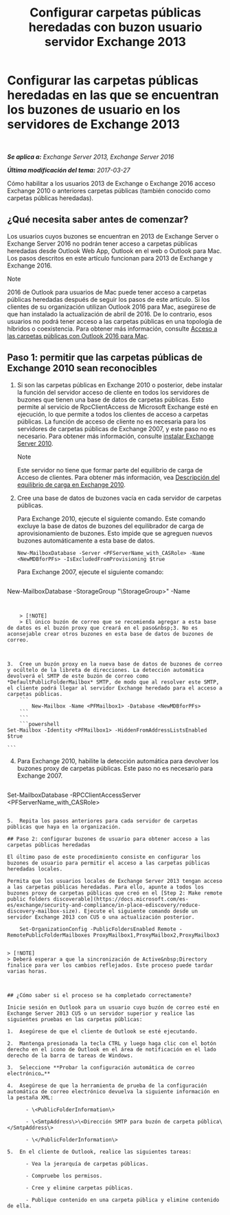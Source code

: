 ﻿---
title: 'Configurar carpetas públicas heredadas con buzon usuario servidor Exchange 2013'
TOCTitle: Configurar las carpetas públicas heredadas en las que se encuentran los buzones de usuario en los servidores de Exchange 2013
ms:assetid: 1d5ca19e-696e-4054-a634-15dd34d952b7
ms:mtpsurl: https://technet.microsoft.com/es-es/library/Dn690134(v=EXCHG.150)
ms:contentKeyID: 62281085
ms.date: 05/22/2018
mtps_version: v=EXCHG.150
ms.translationtype: MT
---

# Configurar las carpetas públicas heredadas en las que se encuentran los buzones de usuario en los servidores de Exchange 2013

 

_**Se aplica a:** Exchange Server 2013, Exchange Server 2016_

_**Última modificación del tema:** 2017-03-27_

Cómo habilitar a los usuarios 2013 de Exchange o Exchange 2016 acceso Exchange 2010 o anteriores carpetas públicas (también conocido como carpetas públicas heredadas).

## ¿Qué necesita saber antes de comenzar?

Los usuarios cuyos buzones se encuentran en 2013 de Exchange Server o Exchange Server 2016 no podrán tener acceso a carpetas públicas heredadas desde Outlook Web App, Outlook en el web o Outlook para Mac. Los pasos descritos en este artículo funcionan para 2013 de Exchange y Exchange 2016.


> [!NOTE]
> 2016 de Outlook para usuarios de Mac puede tener acceso a carpetas públicas heredadas después de seguir los pasos de este artículo. Si los clientes de su organización utilizan Outlook 2016 para Mac, asegúrese de que han instalado la actualización de abril de 2016. De lo contrario, esos usuarios no podrá tener acceso a las carpetas públicas en una topología de híbridos o coexistencia. Para obtener más información, consulte <A href="https://docs.microsoft.com/es-es/exchange/collaboration-exo/public-folders/access-public-folders-with-outlook-2016-for-mac">Acceso a las carpetas públicas con Outlook 2016 para Mac</A>.



## Paso 1: permitir que las carpetas públicas de Exchange 2010 sean reconocibles

1.  Si son las carpetas públicas en Exchange 2010 o posterior, debe instalar la función del servidor acceso de cliente en todos los servidores de buzones que tienen una base de datos de carpetas públicas. Esto permite al servicio de RpcClientAccess de Microsoft Exchange esté en ejecución, lo que permite a todos los clientes de acceso a carpetas públicas. La función de acceso de cliente no es necesaria para los servidores de carpetas públicas de Exchange 2007, y este paso no es necesario. Para obtener más información, consulte [instalar Exchange Server 2010](install-exchange-2013-using-the-setup-wizard-exchange-2013-help.md).
    

    > [!NOTE]
    > Este servidor no tiene que formar parte del equilibrio de carga de Acceso de clientes. Para obtener más información, vea <A href="https://technet.microsoft.com/es-es/library/ff625247(v=exchg.141).aspx">Descripción del equilibrio de carga en Exchange 2010</A>.



2.  Cree una base de datos de buzones vacía en cada servidor de carpetas públicas.
    
    Para Exchange 2010, ejecute el siguiente comando. Este comando excluye la base de datos de buzones del equilibrador de carga de aprovisionamiento de buzones. Esto impide que se agreguen nuevos buzones automáticamente a esta base de datos.
    
        New-MailboxDatabase -Server <PFServerName_with_CASRole> -Name <NewMDBforPFs> -IsExcludedFromProvisioning $true 
    
    Para Exchange 2007, ejecute el siguiente comando:
    
    ```powershell
New-MailboxDatabase -StorageGroup "<PFServerName>\StorageGroup>" -Name <NewMDBforPFs>
```
    

    > [!NOTE]
    > El único buzón de correo que se recomienda agregar a esta base de datos es el buzón proxy que creará en el paso&nbsp;3. No es aconsejable crear otros buzones en esta base de datos de buzones de correo.



3.  Cree un buzón proxy en la nueva base de datos de buzones de correo y ocúltelo de la libreta de direcciones. La detección automática devolverá el SMTP de este buzón de correo como *DefaultPublicFolderMailbox* SMTP, de modo que al resolver este SMTP, el cliente podrá llegar al servidor Exchange heredado para el acceso a carpetas públicas.
    ```
        New-Mailbox -Name <PFMailbox1> -Database <NewMDBforPFs> 
    ```
    ```
    ```powershell
Set-Mailbox -Identity <PFMailbox1> -HiddenFromAddressListsEnabled $true
```
    ```
    
4.  Para Exchange 2010, habilite la detección automática para devolver los buzones proxy de carpetas públicas. Este paso no es necesario para Exchange 2007.
    
    ```powershell
Set-MailboxDatabase <NewMDBforPFs> -RPCClientAccessServer <PFServerName_with_CASRole>
```

5.  Repita los pasos anteriores para cada servidor de carpetas públicas que haya en la organización.

## Paso 2: configurar buzones de usuario para obtener acceso a las carpetas públicas heredadas

El último paso de este procedimiento consiste en configurar los buzones de usuario para permitir el acceso a las carpetas públicas heredadas locales.

Permita que los usuarios locales de Exchange Server 2013 tengan acceso a las carpetas públicas heredadas. Para ello, apunte a todos los buzones proxy de carpetas públicas que creó en el [Step 2: Make remote public folders discoverable](https://docs.microsoft.com/es-es/exchange/security-and-compliance/in-place-ediscovery/reduce-discovery-mailbox-size). Ejecute el siguiente comando desde un servidor Exchange 2013 con CU5 o una actualización posterior.

    Set-OrganizationConfig -PublicFoldersEnabled Remote -RemotePublicFolderMailboxes ProxyMailbox1,ProxyMailbox2,ProxyMailbox3


> [!NOTE]
> Deberá esperar a que la sincronización de Active&nbsp;Directory finalice para ver los cambios reflejados. Este proceso puede tardar varias horas.



## ¿Cómo saber si el proceso se ha completado correctamente?

Inicie sesión en Outlook para un usuario cuyo buzón de correo esté en Exchange Server 2013 CU5 o un servidor superior y realice las siguientes pruebas en las carpetas públicas:

1.  Asegúrese de que el cliente de Outlook se esté ejecutando.

2.  Mantenga presionada la tecla CTRL y luego haga clic con el botón derecho en el icono de Outlook en el área de notificación en el lado derecho de la barra de tareas de Windows.

3.  Seleccione **Probar la configuración automática de correo electrónico…**

4.  Asegúrese de que la herramienta de prueba de la configuración automática de correo electrónico devuelva la siguiente información en la pestaña XML:
    
      - \<PublicFolderInformation\>
    
      - \<SmtpAddress\>\<Dirección SMTP para buzón de carpeta pública\</SmtpAddress\>
    
      - \</PublicFolderInformation\>

5.  En el cliente de Outlook, realice las siguientes tareas:
    
      - Vea la jerarquía de carpetas públicas.
    
      - Compruebe los permisos.
    
      - Cree y elimine carpetas públicas.
    
      - Publique contenido en una carpeta pública y elimine contenido de ella.


